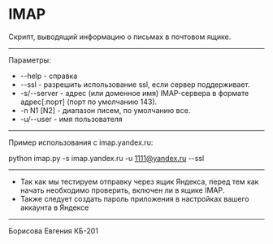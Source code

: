 # IMAP
Скрипт, выводящий информацию о письмах в почтовом ящике.
***

Параметры:
* --help - справка
* --ssl - разрешить использование ssl, если сервер поддерживает.
* -s/--server - адрес (или доменное имя) IMAP-сервера в формате адрес[:порт] (порт по умолчанию 143).
* -n N1 [N2] - диапазон писем, по умолчанию все.
* -u/--user - имя пользователя
***
Пример использования с imap.yandex.ru:

python imap.py -s imap.yandex.ru -u 1111@yandex.ru --ssl
***
* Так как мы тестируем отправку через ящик Яндекса, перед тем как начать необходимо проверить, включен ли в ящике IMAP.
* Также следует создать пароль приложения в настройках вашего аккаунта в Яндексе
***
Борисова Евгения КБ-201